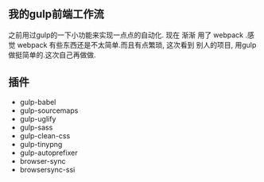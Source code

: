 ## 我的gulp前端工作流

之前用过gulp的一下小功能来实现一点点的自动化. 
现在 渐渐 用了 webpack .感觉 webpack 有些东西还是不太简单.而且有点繁琐, 这次看到 别人的项目, 用gulp做挺简单的.这次自己再做做.

## 插件

- gulp-babel
- gulp-sourcemaps
- gulp-uglify
- gulp-sass
- gulp-clean-css
- gulp-tinypng
- gulp-autoprefixer
- browser-sync
- browsersync-ssi
